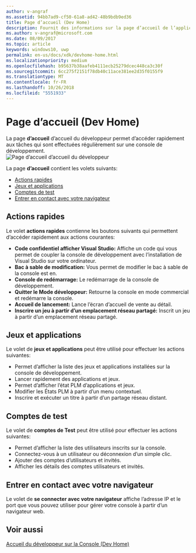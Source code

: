 ```yaml
---
author: v-angraf
ms.assetid: 94bb7ad9-cf50-61a8-ad42-48b9bdb9ed36
title: Page d’accueil (Dev Home)
description: Fournit des informations sur la page d’accueil de l’application accueil du développeur pour Xbox One.
ms.author: v-angraf@microsoft.com
ms.date: 08/09/2017
ms.topic: article
keywords: windows10, uwp
permalink: en-us/docs/xdk/devhome-home.html
ms.localizationpriority: medium
ms.openlocfilehash: b95637b38aafeb4111ecb25279dcec448ca3c30f
ms.sourcegitcommit: 6cc275f2151f78db40c11ace381ee2d35f0155f9
ms.translationtype: MT
ms.contentlocale: fr-FR
ms.lasthandoff: 10/26/2018
ms.locfileid: "5551933"
---
```

# <a name="home-page-dev-home"></a>Page d’accueil (Dev Home)
   
  
La page **d’accueil** d’accueil du développeur permet d’accéder rapidement aux tâches qui sont effectuées régulièrement sur une console de développement.   
 ![Page d’accueil d’accueil du développeur](images/devhome_home.png)   
  
La page **d’accueil** contient les volets suivants:   
 
   *  [Actions rapides](#ID4EEB)  
   *  [Jeux et applications](#ID4EPC)  
   *  [Comptes de test](#ID4EQD)  
   *  [Entrer en contact avec votre navigateur](#ID4EFE)  

 
<a id="ID4EEB"></a>

   

## <a name="quick-actions"></a>Actions rapides  
   
  
Le volet **actions rapides** contienne les boutons suivants qui permettent d’accéder rapidement aux actions courantes:   
 
   *  **Code confidentiel afficher Visual Studio:** Affiche un code qui vous permet de coupler la console de développement avec l’installation de Visual Studio sur votre ordinateur.   
   *  **Bac à sable de modification:** Vous permet de modifier le bac à sable de la console est en.   
   *  **Console de redémarrage:** Le redémarrage de la console de développement.   
   *  **Quitter le Mode développeur:** Retourne la console en mode commercial et redémarre la console.   
   *  **Accueil de lancement:** Lance l’écran d’accueil de vente au détail.   
   *  **Inscrire un jeu à partir d’un emplacement réseau partagé:** Inscrit un jeu à partir d’un emplacement réseau partagé.   

  
<a id="ID4EPC"></a>

   

## <a name="games--apps"></a>Jeux et applications   
   
  
Le volet de **jeux et applications** peut être utilisé pour effectuer les actions suivantes:   
 
   *  Permet d’afficher la liste des jeux et applications installées sur la console de développement.  
   *  Lancer rapidement des applications et jeux.  
   *  Permet d’afficher l’état PLM d’applications et jeux.  
   *  Modifier les États PLM à partir d’un menu contextuel.  
   *  Inscrire et exécuter un titre à partir d’un partage réseau distant.

  
<a id="ID4EQD"></a>

   

## <a name="test-accounts"></a>Comptes de test  
   
  
Le volet de **comptes de Test** peut être utilisé pour effectuer les actions suivantes:   
 
   *  Permet d’afficher la liste des utilisateurs inscrits sur la console.  
   *  Connectez-vous à un utilisateur ou déconnexion d’un simple clic.  
   *  Ajouter des comptes d’utilisateurs et invités.  
   *  Afficher les détails des comptes utilisateurs et invités.  

  
<a id="ID4EFE"></a>

   

## <a name="connect-with-your-browser"></a>Entrer en contact avec votre navigateur  
   
  
Le volet de **se connecter avec votre navigateur** affiche l’adresse IP et le port que vous pouvez utiliser pour gérer votre console à partir d’un navigateur web.   
  
<a id="ID4EPE"></a>

   

## <a name="see-also"></a>Voir aussi  
 [Accueil du développeur sur la Console (Dev Home)](dev-home.md)

  
